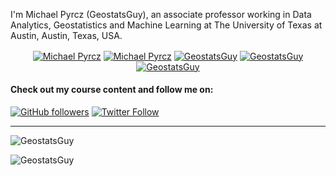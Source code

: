 I'm Michael Pyrcz (GeostatsGuy), an associate professor working in Data Analytics, Geostatistics and Machine Learning at The University of Texas at Austin, Austin, Texas, USA.


<p align="center">
<a href="https://www.michaelpyrcz.com/" target="blank"><img align="center" src="https://img.shields.io/badge/-HomePage?style=for-the-badge&logo=YouTube&logoColor=redlink=https://www.michaelpyrcz.com/" alt="Michael Pyrcz"/></a>
<a href="https://www.linkedin.com/in/michael-pyrcz-61a648a1/" target="blank"><img align="center" src="https://img.shields.io/badge/-LinkedIn-039BE5?style=for-the-badge&logo=Linkedin&logoColor=white&link=https://www.linkedin.com/in/michael-pyrcz-61a648a1/" alt="Michael Pyrcz"/></a>
<a href="https://twitter.com/GeostatsGuy" target="blank"><img align="center" src="https://img.shields.io/badge/-Twitter-A7C0FF?style=for-the-badge&logo=Twitter&logoColor=white&link=https://twitter.com/GeostatsGuy" alt="GeostatsGuy"/></a>
<a href="https://github.com/GeostatsGuy?tab=repositories" target="blank"><img align="center" src="https://img.shields.io/badge/-Repositories-828091?style=for-the-badge&logo=Github&logoColor=white&link=https://github.com/GeostatsGuy" alt="GeostatsGuy"/></a>
<a href="https://youtube.com/GeostatsGuyLectures?tab=Channel" target="blank"><img align="center" src="https://img.shields.io/badge/-Channel-828091?style=for-the-badge&logo=YouTube&logoColor=red&link=https://youtube.com/GeostatsGuyLectures" alt="GeostatsGuy"/></a>


#### Check out my course content and follow me on:
[![GitHub followers](https://img.shields.io/github/followers/GeostatsGuy.svg?style=social)](<https://github.com/GeostatsGuy> "GitHub Profile (here)")
[![Twitter Follow](https://img.shields.io/twitter/follow/GeostatsGuy.svg?style=social)](<https://twitter.com/GeostatsGuy> "Twitter")

</p>

----

<img src="https://github-readme-stats.vercel.app/api?username=GeostatsGuy&show_icons=true" alt=GeostatsGuy />
<p align="left"> <img src="https://komarev.com/ghpvc/?username=GeostatsGuy" alt="GeostatsGuy" /> </p>

<!--
**GeostatsGuy/GeostatsGuy** is a ✨ _special_ ✨ repository because its `README.md` (this file) appears on your GitHub profile.

